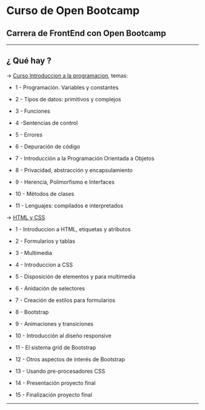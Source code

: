 # Curso de Open Bootcamp

## Carrera de FrontEnd con Open Bootcamp

---

## ¿ Qué hay ?

-> [Curso Introduccion a la programacion](https://github.com/eugenia1984/open_bootcamp/tree/main/01_curso_introduccion_a_la_programacion), temas:

- 1 - Programación. Variables y constantes

- 2 - Tipos de datos: primitivos y complejos

- 3 - Funciones

- 4 -Sentencias de control

- 5 - Errores

- 6 - Depuración de código

- 7 - Introducción a la Programación Orientada a Objetos

- 8 - Privacidad, abstracción y encapsulamiento

- 9 - Herencia, Polimorfismo e Interfaces

- 10 - Métodos de clases

- 11 - Lenguajes: compilados e interpretados


-> [HTML y CSS](https://github.com/eugenia1984/open_bootcamp/tree/main/02_html_css)

- 1 - Introduccion a HTML, etiquetas y atributos

- 2 - Formularios y tablas

- 3 - Multimedia

- 4 - Introduccion a CSS

- 5 - Disposición de elementos y para multimedia

- 6 - Anidación de selectores

- 7 - Creación de estilos para formularios

- 8 - Bootstrap

- 9 - Animaciones y transiciones

- 10 - Introducción al diseño responsive

- 11 - El sistema grid de Bootstrap

- 12 - Otros aspectos de interés de Bootstrap

- 13 - Usando pre-procesadores CSS

- 14 - Presentación proyecto final

- 15 - Finalización proyecto final
---
